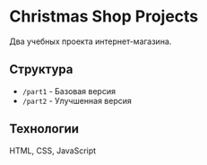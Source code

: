 # Christmas Shop Projects

Два учебных проекта интернет-магазина.

## Структура
- `/part1` - Базовая версия
- `/part2` - Улучшенная версия

## Технологии
HTML, CSS, JavaScript
